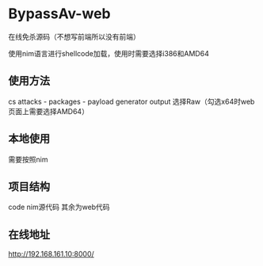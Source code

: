 # BypassAv-web
在线免杀源码（不想写前端所以没有前端）

使用nim语言进行shellcode加载，使用时需要选择i386和AMD64

## 使用方法
cs attacks - packages - payload generator 
output 选择Raw（勾选x64时web页面上需要选择AMD64）

## 本地使用
需要按照nim

## 项目结构
code nim源代码
其余为web代码

## 在线地址
http://192.168.161.10:8000/
